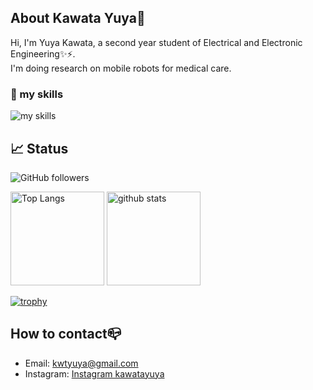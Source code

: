 ## About Kawata Yuya👋
Hi, I'm Yuya Kawata,  a second year student of Electrical and Electronic Engineering✨⚡.  
I'm doing research on mobile robots for medical care.
### 🌱 my skills
<img alt="my skills" src="https://skillicons.dev/icons?i=py,cpp,linux,ubuntu,ros,git,vscode,vim,raspberrypi,arduino,discord,github,latex&theme=light" />

## 📈 Status
![GitHub followers](https://img.shields.io/github/followers/kawata-yuya)


<p align="left"> 
  <img alt="Top Langs" height="150px" src="https://github-readme-stats.vercel.app/api/top-langs/?username=kawata-yuya&layout=compact&show_icons=true&theme=onedark&count_private=true" />
  <img alt="github stats" height="150px" src="https://github-readme-stats.vercel.app/api?username=kawata-yuya&theme=onedark&count_private=true" />
</p>

[![trophy](https://github-profile-trophy.vercel.app/?username=kawata-yuya&margin-w=5&theme=onedark&count_private=true)](https://github.com/kawata-yuya/)

## How to contact📪
- Email: kwtyuya@gmail.com
- Instagram: [Instagram kawatayuya](https://www.instagram.com/kawatayuya/)


<!--
**kawata-yuya/kawata-yuya** is a ✨ _special_ ✨ repository because its `README.md` (this file) appears on your GitHub profile.

Here are some ideas to get you started:

- 🔭 I’m currently working on ...
- 🌱 I’m currently learning ...
- 👯 I’m looking to collaborate on ...
- 🤔 I’m looking for help with ...
- 💬 Ask me about ...
- 📫 How to reach me: ...
- 😄 Pronouns: ...
- ⚡ Fun fact: ...

適当なコミット
-->
